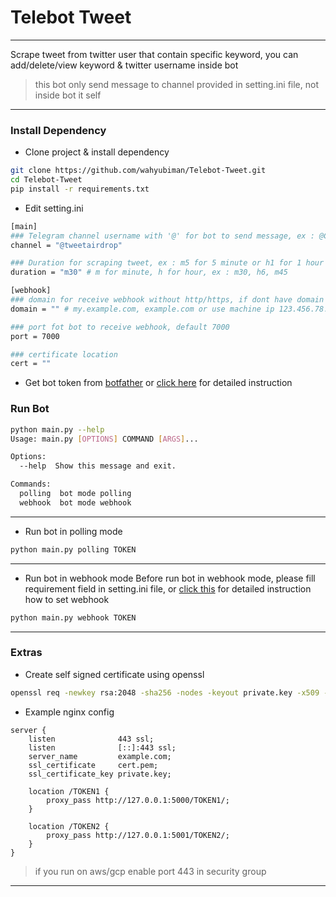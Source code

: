# Telebot Tweet
---
Scrape tweet from twitter user that contain specific keyword, you can add/delete/view keyword & twitter username inside bot

> this bot only send message to channel provided in setting.ini file, not inside bot it self

---
### Install Dependency
- Clone project & install dependency
```bash
git clone https://github.com/wahyubiman/Telebot-Tweet.git
cd Telebot-Tweet
pip install -r requirements.txt
```
- Edit setting.ini
```bash
[main]
### Telegram channel username with '@' for bot to send message, ex : @ChannelUser
channel = "@tweetairdrop"

### Duration for scraping tweet, ex : m5 for 5 minute or h1 for 1 hour
duration = "m30" # m for minute, h for hour, ex : m30, h6, m45

[webhook]
### domain for receive webhook without http/https, if dont have domain just pass your machine ip, ex : domain.com | 123.456.78.90
domain = "" # my.example.com, example.com or use machine ip 123.456.78.90

### port fot bot to receive webhook, default 7000
port = 7000

### certificate location
cert = ""
```
- Get bot token from [botfather](https://t.me/botfather) or [click here](https://core.telegram.org/bots#6-botfather) for detailed instruction

### Run Bot
```bash
python main.py --help
Usage: main.py [OPTIONS] COMMAND [ARGS]...

Options:
  --help  Show this message and exit.

Commands:
  polling  bot mode polling
  webhook  bot mode webhook
```
---
- Run bot in polling mode
```bash
python main.py polling TOKEN
```
---
- Run bot in webhook mode
Before run bot in webhook mode, please fill requirement field in setting.ini file, or [click this](https://github.com/python-telegram-bot/python-telegram-bot/wiki/Webhooks) for detailed instruction how to set webhook

```bash
python main.py webhook TOKEN
```
---

### Extras
- Create self signed certificate using openssl
```bash
openssl req -newkey rsa:2048 -sha256 -nodes -keyout private.key -x509 -days 3650 -out cert.pem
```
- Example nginx config
```
server {
    listen              443 ssl;
    listen              [::]:443 ssl;
    server_name         example.com;
    ssl_certificate     cert.pem;
    ssl_certificate_key private.key;

    location /TOKEN1 {
        proxy_pass http://127.0.0.1:5000/TOKEN1/;
    }

    location /TOKEN2 {
        proxy_pass http://127.0.0.1:5001/TOKEN2/;
    }
}
```
> if you run on aws/gcp enable port 443 in security group
---